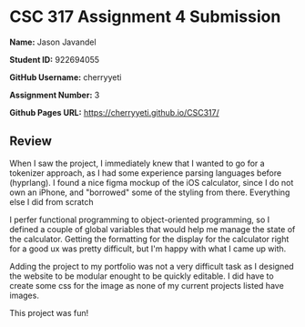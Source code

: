 # CSC 317 Assignment 4 Submission

**Name:** Jason Javandel

**Student ID:** 922694055

**GitHub Username:** cherryyeti

**Assignment Number:** 3

**Github Pages URL:** https://cherryyeti.github.io/CSC317/

## Review

When I saw the project, I immediately knew that I wanted to go for a tokenizer approach, as I had some experience parsing languages before (hyprlang). I found a nice figma mockup of the iOS calculator, since I do not own an iPhone, and "borrowed" some of the styling from there. Everything else I did from scratch

I perfer functional programming to object-oriented programming, so I defined a couple of global variables that would help me manage the state of the calculator. Getting the formatting for the display for the calculator right for a good ux was pretty difficult, but I'm happy with what I came up with.

Adding the project to my portfolio was not a very difficult task as I designed the website to be modular enought to be quickly editable. I did have to create some css for the image as none of my current projects listed have images.

This project was fun!